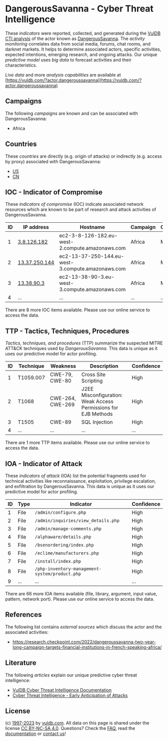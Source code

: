 # DangerousSavanna - Cyber Threat Intelligence

These _indicators_ were reported, collected, and generated during the [VulDB CTI analysis](https://vuldb.com/?kb.cti) of the actor known as [DangerousSavanna](https://vuldb.com/?actor.dangeroussavanna). The _activity monitoring_ correlates data from social media, forums, chat rooms, and darknet markets. It helps to determine associated actors, specific activities, expected intentions, emerging research, and ongoing attacks. Our unique _predictive model_ uses _big data_ to forecast activities and their characteristics.

_Live data_ and more _analysis capabilities_ are available at [https://vuldb.com/?actor.dangeroussavanna](https://vuldb.com/?actor.dangeroussavanna)

## Campaigns

The following _campaigns_ are known and can be associated with DangerousSavanna:

* Africa

## Countries

These _countries_ are directly (e.g. origin of attacks) or indirectly (e.g. access by proxy) associated with DangerousSavanna:

* [US](https://vuldb.com/?country.us)
* [CN](https://vuldb.com/?country.cn)

## IOC - Indicator of Compromise

These _indicators of compromise_ (IOC) indicate associated network resources which are known to be part of research and attack activities of DangerousSavanna.

ID | IP address | Hostname | Campaign | Confidence
-- | ---------- | -------- | -------- | ----------
1 | [3.8.126.182](https://vuldb.com/?ip.3.8.126.182) | ec2-3-8-126-182.eu-west-2.compute.amazonaws.com | Africa | Medium
2 | [13.37.250.144](https://vuldb.com/?ip.13.37.250.144) | ec2-13-37-250-144.eu-west-3.compute.amazonaws.com | Africa | Medium
3 | [13.38.90.3](https://vuldb.com/?ip.13.38.90.3) | ec2-13-38-90-3.eu-west-3.compute.amazonaws.com | Africa | Medium
4 | ... | ... | ... | ...

There are 8 more IOC items available. Please use our online service to access the data.

## TTP - Tactics, Techniques, Procedures

_Tactics, techniques, and procedures_ (TTP) summarize the suspected MITRE ATT&CK techniques used by _DangerousSavanna_. This data is unique as it uses our predictive model for actor profiling.

ID | Technique | Weakness | Description | Confidence
-- | --------- | -------- | ----------- | ----------
1 | T1059.007 | CWE-79, CWE-80 | Cross Site Scripting | High
2 | T1068 | CWE-264, CWE-269 | J2EE Misconfiguration: Weak Access Permissions for EJB Methods | High
3 | T1505 | CWE-89 | SQL Injection | High
4 | ... | ... | ... | ...

There are 1 more TTP items available. Please use our online service to access the data.

## IOA - Indicator of Attack

These _indicators of attack_ (IOA) list the potential fragments used for technical activities like reconnaissance, exploitation, privilege escalation, and exfiltration by DangerousSavanna. This data is unique as it uses our predictive model for actor profiling.

ID | Type | Indicator | Confidence
-- | ---- | --------- | ----------
1 | File | `/admin/configure.php` | High
2 | File | `/admin/inquiries/view_details.php` | High
3 | File | `/admin/manage-comments.php` | High
4 | File | `/alphaware/details.php` | High
5 | File | `/bsenordering/index.php` | High
6 | File | `/eclime/manufacturers.php` | High
7 | File | `/install/index.php` | High
8 | File | `/php-inventory-management-system/product.php` | High
9 | ... | ... | ...

There are 66 more IOA items available (file, library, argument, input value, pattern, network port). Please use our online service to access the data.

## References

The following list contains _external sources_ which discuss the actor and the associated activities:

* https://research.checkpoint.com/2022/dangeroussavanna-two-year-long-campaign-targets-financial-institutions-in-french-speaking-africa/

## Literature

The following _articles_ explain our unique predictive cyber threat intelligence:

* [VulDB Cyber Threat Intelligence Documentation](https://vuldb.com/?kb.cti)
* [Cyber Threat Intelligence - Early Anticipation of Attacks](https://www.scip.ch/en/?labs.20201022)

## License

(c) [1997-2023](https://vuldb.com/?kb.changelog) by [vuldb.com](https://vuldb.com/?kb.about). All data on this page is shared under the license [CC BY-NC-SA 4.0](https://creativecommons.org/licenses/by-nc-sa/4.0/). Questions? Check the [FAQ](https://vuldb.com/?kb.faq), read the [documentation](https://vuldb.com/?kb) or [contact us](https://vuldb.com/?contact)!
